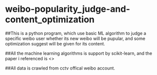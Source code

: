 # weibo-popularity_judge-and-content_optimization
##This is a python program, which use basic ML algorithm to judge a specific weibo user whether its new weibo will be pupular, and some optimization suggest will be given for its content.

##All the machine learning algorithms is support by scikit-learn, and the paper i referenced is <>

##All data is crawled from cctv offical weibo account.
